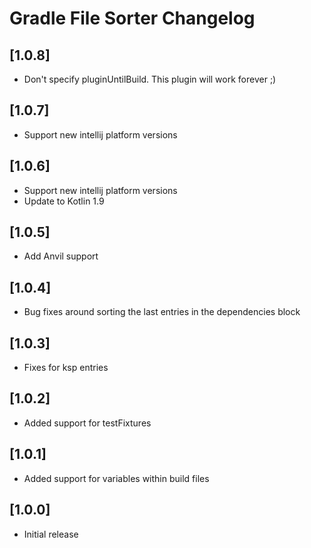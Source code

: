 # Gradle File Sorter Changelog

## [1.0.8]
- Don't specify pluginUntilBuild. This plugin will work forever ;)

## [1.0.7]
- Support new intellij platform versions

## [1.0.6]
- Support new intellij platform versions
- Update to Kotlin 1.9

## [1.0.5]
- Add Anvil support

## [1.0.4]
- Bug fixes around sorting the last entries in the dependencies block

## [1.0.3]
- Fixes for ksp entries

## [1.0.2]
- Added support for testFixtures

## [1.0.1]
- Added support for variables within build files

## [1.0.0]
- Initial release
